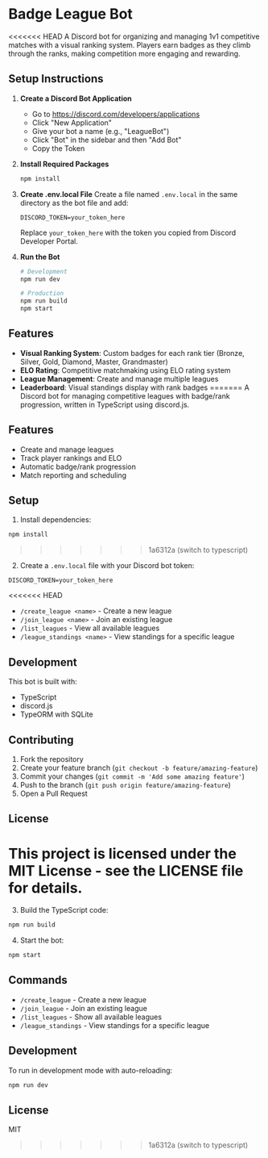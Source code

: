 # Badge League Bot

<<<<<<< HEAD
A Discord bot for organizing and managing 1v1 competitive matches with a visual ranking system. Players earn badges as they climb through the ranks, making competition more engaging and rewarding.

## Setup Instructions

1. **Create a Discord Bot Application**
   - Go to https://discord.com/developers/applications
   - Click "New Application"
   - Give your bot a name (e.g., "LeagueBot")
   - Click "Bot" in the sidebar and then "Add Bot"
   - Copy the Token

2. **Install Required Packages**
   ```bash
   npm install
   ```

3. **Create .env.local File**
   Create a file named `.env.local` in the same directory as the bot file and add:
   ```
   DISCORD_TOKEN=your_token_here
   ```
   Replace `your_token_here` with the token you copied from Discord Developer Portal.

4. **Run the Bot**
   ```bash
   # Development
   npm run dev

   # Production
   npm run build
   npm start
   ```

## Features

- **Visual Ranking System**: Custom badges for each rank tier (Bronze, Silver, Gold, Diamond, Master, Grandmaster)
- **ELO Rating**: Competitive matchmaking using ELO rating system
- **League Management**: Create and manage multiple leagues
- **Leaderboard**: Visual standings display with rank badges
=======
A Discord bot for managing competitive leagues with badge/rank progression, written in TypeScript using discord.js.

## Features

- Create and manage leagues
- Track player rankings and ELO
- Automatic badge/rank progression
- Match reporting and scheduling

## Setup

1. Install dependencies:
```bash
npm install
```
>>>>>>> 1a6312a (switch to typescript)

2. Create a `.env.local` file with your Discord bot token:
```
DISCORD_TOKEN=your_token_here
```

<<<<<<< HEAD
- `/create_league <name>` - Create a new league
- `/join_league <name>` - Join an existing league
- `/list_leagues` - View all available leagues
- `/league_standings <name>` - View standings for a specific league

## Development

This bot is built with:
- TypeScript
- discord.js
- TypeORM with SQLite

## Contributing

1. Fork the repository
2. Create your feature branch (`git checkout -b feature/amazing-feature`)
3. Commit your changes (`git commit -m 'Add some amazing feature'`)
4. Push to the branch (`git push origin feature/amazing-feature`)
5. Open a Pull Request

## License

This project is licensed under the MIT License - see the LICENSE file for details.
=======
3. Build the TypeScript code:
```bash
npm run build
```

4. Start the bot:
```bash
npm start
```

## Commands

- `/create_league` - Create a new league
- `/join_league` - Join an existing league
- `/list_leagues` - Show all available leagues
- `/league_standings` - View standings for a specific league

## Development

To run in development mode with auto-reloading:
```bash
npm run dev
```

## License

MIT
>>>>>>> 1a6312a (switch to typescript)
